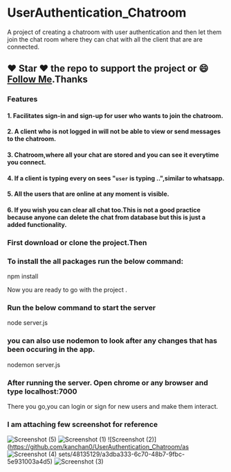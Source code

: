 # UserAuthentication_Chatroom
A project of creating a chatroom with user authentication and then let them join the chat room where they can chat with all the client that are are connected.


##### 
## :heart: Star :heart: the repo to support the project or :smile:[Follow Me](https://github.com/kanchan0).Thanks


### Features
#### 1. Facilitates sign-in and sign-up for user who wants to join the chatroom.
#### 2. A client who is not logged in will not be able to view or send messages to the chatroom.
#### 3. Chatroom,where all your chat are stored and you can see it everytime you connect.
#### 4. If a client is typing every on sees "`user` is typing ..",similar to whatsapp.
#### 5. All the users that are online at any moment is visible.
#### 6. If you wish you can clear all chat too.This is not a good practice because anyone can delete the chat from database but this is just a added functionality.

### First download or clone the project.Then 
### To install the all packages run the below command: 

npm install 

Now you are ready to go with the project . 

### Run the below command to start the server 

node server.js 

### you can also use nodemon to look after any changes that has been occuring in the app.

nodemon server.js 

### After running the server. Open chrome or any browser and type localhost:7000
There you go,you can login or sign for new users and make them interact.



### I am attaching few screenshot for reference
![Screenshot (5)](https://github.com/kanchan0/UserAuthentication_Chatroom/assets/48135129/c49e6bfb-1a4f-4c9d-ae05-684e901211dd)
![Screenshot (1)](https://github.com/kanchan0/UserAuthentication_Chatroom/assets/48135129/bb3fdd59-a644-46da-bf04-f254bf018070)
![Screenshot (2)](https://github.com/kanchan0/UserAuthentication_Chatroom/as
![Screenshot (4)](https://github.com/kanchan0/UserAuthentication_Chatroom/assets/48135129/030d83d8-9465-414a-abbd-f503761b9a97)
sets/48135129/a3dba333-6c70-48b7-9fbc-5e931003a4d5)
![Screenshot (3)](https://github.com/kanchan0/UserAuthentication_Chatroom/assets/48135129/edb2f5f1-463e-46bb-b6ea-35fc29d339c8)




